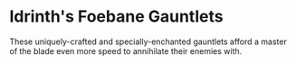 # Idrinth's Foebane Gauntlets
These uniquely-crafted and specially-enchanted gauntlets afford a master of the blade even more speed to annihilate their enemies with.

